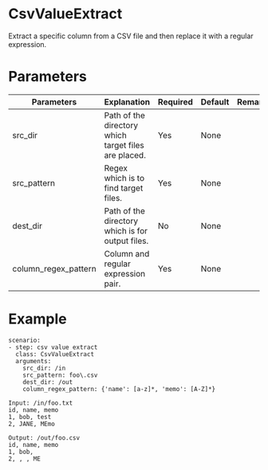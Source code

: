 # CsvValueExtract
Extract a specific column from a CSV file and then replace it with a regular expression.

# Parameters
|Parameters|Explanation|Required|Default|Remarks|
|----------|-----------|--------|-------|-------|
|src_dir|Path of the directory which target files are placed.|Yes|None||
|src_pattern|Regex which is to find target files.|Yes|None||
|dest_dir|Path of the directory which is for output files.|No|None||
|column_regex_pattern|Column and regular expression pair.|Yes|None||

# Example
```
scenario:
- step: csv value extract
  class: CsvValueExtract
  arguments:
    src_dir: /in
    src_pattern: foo\.csv
    dest_dir: /out
    column_regex_pattern: {'name': [a-z]*, 'memo': [A-Z]*}

Input: /in/foo.txt
id, name, memo
1, bob, test
2, JANE, MEmo

Output: /out/foo.csv
id, name, memo
1, bob,
2, , , ME
```